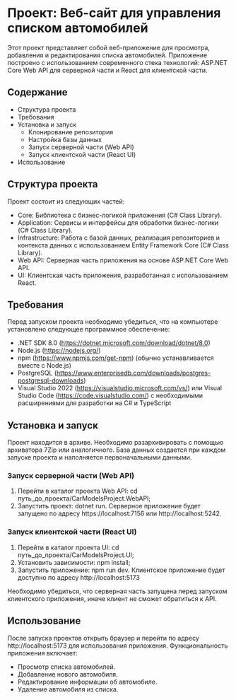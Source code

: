 # Проект: Веб-сайт для управления списком автомобилей

Этот проект представляет собой веб-приложение для просмотра, добавления и редактирования списка автомобилей. Приложение построено с использованием современного стека технологий: ASP.NET Core Web API для серверной части и React для клиентской части.


## Содержание

- Структура проекта
- Требования
- Установка и запуск
  - Клонирование репозитория
  - Настройка базы данных
  - Запуск серверной части (Web API)
  - Запуск клиентской части (React UI)
- Использование

##  Структура проекта

Проект состоит из следующих частей:
- Core: Библиотека с бизнес-логикой приложения (C# Class Library).
- Application: Сервисы и интерфейсы для обработки бизнес-логики (C# Class Library).
- Infrastructure: Работа с базой данных, реализация репозиториев и контекста данных с использованием Entity Framework Core (C# Class Library).
- Web API: Серверная часть приложения на основе ASP.NET Core Web API.
- UI: Клиентская часть приложения, разработанная с использованием React.

## Требования

Перед запуском проекта необходимо убедиться, что на компьютере установлено следующее программное обеспечение:
- .NET SDK 8.0 (https://dotnet.microsoft.com/download/dotnet/8.0)
- Node.js (https://nodejs.org/) 
- npm (https://www.npmjs.com/get-npm) (обычно устанавливается вместе с Node.js)
- PostgreSQL  (https://www.enterprisedb.com/downloads/postgres-postgresql-downloads)
- Visual Studio 2022 (https://visualstudio.microsoft.com/vs/) или Visual Studio Code (https://code.visualstudio.com/) с необходимыми расширениями для разработки на C# и TypeScript

## Установка и запуск

   Проект находится в архиве. Необходимо разархивировать с помощью архиватора 7Zip или аналогичного. 
    База данных создается при каждом запуске проекта и наполняется первоначальными данными.

### Запуск серверной части (Web API)

1. Перейти в каталог проекта Web API: cd путь_до_проекта/CarModelsProject.WebAPI;
2. Запустить проект: dotnet run.
 Серверное приложение будет запущено по адресу https://localhost:7156 или http://localhost:5242.
 
### Запуск клиентской части (React UI)
1. Перейти в каталог проекта UI: cd путь_до_проекта/CarModelsProject.UI;
2. Установить зависимости:  npm install;
3. Запустить приложение: npm run dev.
 Клиентское приложение будет доступно по адресу http://localhost:5173
 
 Необходимо убедиться, что серверная часть запущена перед запуском клиентского приложения, иначе клиент не сможет обратиться к API.

## Использование

 После запуска проектов  открыть браузер и перейти по адресу http://localhost:5173 для использования приложения.
Функциональность приложения включает:
- Просмотр списка автомобилей.
- Добавление нового автомобиля.
- Редактирование информации об автомобиле.
- Удаление автомобиля из списка.